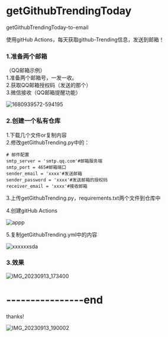 # getGithubTrendingToday
getGithubTrendingToday-to-email

使用gitHub Actions，每天获取github-Trending信息，发送到邮箱！

### 1.准备两个邮箱

（QQ邮箱示例）<br>
1.准备两个邮箱号，一发一收。<br>
2.获取QQ邮箱授权码（发送的那个）<br>
3.微信接收（QQ邮箱提醒功能）<br>

![1680939572-594195](https://github.com/SEAHAISEA/getGithubTrendingToday/assets/50478918/9865a416-98be-4dd3-bbe6-d3980804eb7f)

### 2.创建一个私有仓库
1.下载几个文件or复制内容<br>
2.修改getGithubTrending.py中的：<br>

	# 邮件配置
	smtp_server = 'smtp.qq.com'#邮箱服务端
	smtp_port = 465#邮箱端口
	sender_email = 'xxxx'#发送邮箱
	sender_password = 'xxxx'#发送邮箱的授权码
	receiver_email = 'xxxx'#接收邮箱

 3.上传getGithubTrending.py，requirements.txt两个文件到仓库中<br>

 4.创建gitHub Actions

![appp](https://github.com/SEAHAISEA/getGithubTrendingToday/assets/50478918/f6f3bbe9-2308-4546-9fb8-d21aab279f1b)

5.复制getGithubTrending.yml中的内容

![xxxxxxsda](https://github.com/SEAHAISEA/getGithubTrendingToday/assets/50478918/b2eb468c-9d89-426a-a7aa-a7a34434d196)


### 3.效果

![IMG_20230913_173400](https://github.com/SEAHAISEA/getGithubTrendingToday/assets/50478918/6a31750a-9f85-4c45-a683-f8d30619f1c8)

# ----------------end

thanks!

![IMG_20230913_190002](https://github.com/SEAHAISEA/getGithubTrendingToday/assets/50478918/37294956-9bbe-423d-8275-f3e11264533b)
